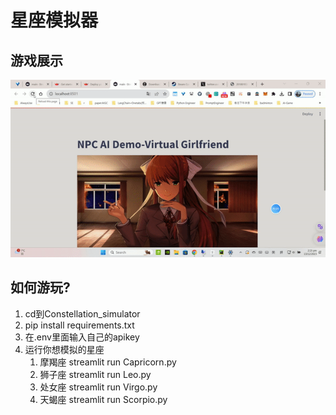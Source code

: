 # 星座模拟器

## 游戏展示

![virtual_girlfriend_demo](virtual_girlfriend_demo.gif)

## 如何游玩?

1. cd到Constellation_simulator
2. pip install requirements.txt
3. 在.env里面输入自己的apikey
4. 运行你想模拟的星座
   1. 摩羯座   streamlit run Capricorn.py
   2. 狮子座   streamlit run Leo.py
   3. 处女座  streamlit run Virgo.py
   4. 天蝎座  streamlit run Scorpio.py

